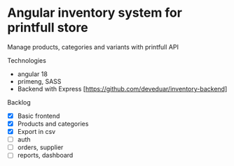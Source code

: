 # Angular inventory system for printfull store

Manage products, categories and variants with printfull API

Technologies
- angular 18
- primeng, SASS
- Backend with Express [https://github.com/deveduar/inventory-backend] 

Backlog
- [x] Basic frontend
- [x] Products and categories
- [x] Export in csv
- [ ] auth
- [ ] orders, supplier
- [ ] reports, dashboard
